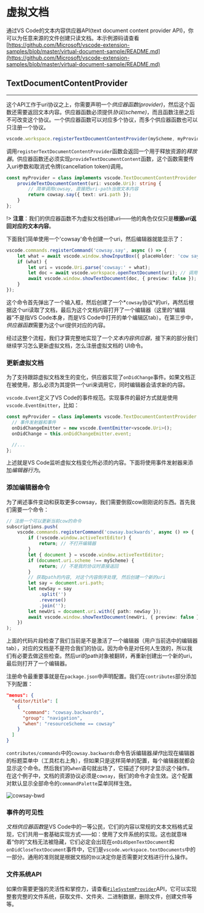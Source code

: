 # 虚拟文档

通过VS Code的文本内容供应器API(text document content provider API)，你可以为任意来源的文件创建只读文档。本示例源码请查看[https://github.com/Microsoft/vscode-extension-samples/blob/master/virtual-document-sample/README.md](https://github.com/Microsoft/vscode-extension-samples/blob/master/virtual-document-sample/README.md)

## TextDocumentContentProvider
---

这个API工作于uri协议之上，你需要声明一个*供应器函数(provider)*，然后这个函数还需要返回文本内容。供应器函数必须提供*协议(scheme)*，而且函数注册之后不可改变这个协议。一个供应器函数可以对应多个协议，而多个供应器函数也可以只注册一个协议。

```typescript
vscode.workspace.registerTextDocumentContentProvider(myScheme, myProvider);
```

调用`registerTextDocumentContentProvider`函数会返回一个用于释放资源的*释放器*。供应器函数还必须实现`provideTextDocumentContent`函数，这个函数需要传入uri参数和取消式令牌(cancellation token)调用。

```typescript
const myProvider = class implements vscode.TextDocumentContentProvider {
	provideTextDocumentContent(uri: vscode.Uri): string {
		// 简单调用cowsay, 直接把uri-path当做文本内容
		return cowsay.say({ text: uri.path });
	}
};
```

!> **注意**：我们的供应器函数不为虚拟文档创建uri——他的角色仅仅只是**根据uri返回对应的文本内容**。

下面我们简单使用一个'cowsay'命令创建一个uri，然后编辑器就能显示了：

```typescript
vscode.commands.registerCommand('cowsay.say', async () => {
	let what = await vscode.window.showInputBox({ placeHolder: 'cow say?' });
	if (what) {
		let uri = vscode.Uri.parse('cowsay:' + what);
		let doc = await vscode.workspace.openTextDocument(uri); // 调用供应器函数
		await vscode.window.showTextDocument(doc, { preview: false });
	}
});
```

这个命令首先弹出了一个输入框，然后创建了一个*`cowsay`协议*的uri，再然后根据这个uri读取了文档，最后为这个文档内容打开了一个编辑器（这里的“编辑器”不是指VS Code本身，而是VS Code中打开的单个编辑区tab）。在第三步中，*供应器函数*需要为这个uri提供对应的内容。

经过这整个流程，我们才算完整地实现了一个*文本内容供应器*，接下来的部分我们继续学习怎么更新虚拟文档，怎么注册虚拟文档的 UI命令。

### 更新虚拟文档

为了支持跟踪虚拟文档发生的变化，供应器实现了`onDidChange`事件。如果文档正在被使用，那么必须为其提供一个uri来调用它，同时编辑器会请求新的内容。

`vscode.Event`定义了VS Code的事件规范。实现事件的最好方式就是使用`vscode.EventEmitter`，比如：

```typescript
const myProvider = class implements vscode.TextDocumentContentProvider {
  // 事件发射器和事件
  onDidChangeEmitter = new vscode.EventEmitter<vscode.Uri>();
  onDidChange = this.onDidChangeEmitter.event;

  //...
};
```

上述就是VS Code监听虚拟文档变化所必须的内容。下面将使用事件发射器来添加*编辑器行为*。

### 添加编辑器命令

为了阐述事件变动和获取更多cowsay，我们需要倒叙cow刚刚说的东西。首先我们需要一个命令：

```typescript
// 注册一个可以更新当前cow的命令
subscriptions.push(
	vscode.commands.registerCommand('cowsay.backwards', async () => {
		if (!vscode.window.activeTextEditor) {
			return; // 不打开编辑器
		}
		let { document } = vscode.window.activeTextEditor;
		if (document.uri.scheme !== myScheme) {
			return; // 不是我的协议时直接返回
		}
		// 获取path的内容, 对这个内容倒序处理, 然后创建一个新的uri
		let say = document.uri.path;
		let newSay = say
			.split('')
			.reverse()
			.join('');
		let newUri = document.uri.with({ path: newSay });
		await vscode.window.showTextDocument(newUri, { preview: false });
	})
);
```

上面的代码片段检查了我们当前是不是激活了一个编辑器（用户当前选中的编辑器tab），对应的文档是不是符合我们的协议。因为命令是对任何人生效的，所以我们有必要去做这些检查。然后uri的path对象被翻转，再重新创建出一个新的uri，最后则打开了一个编辑器。


注册命令最重要事就是在`package.json`中声明配置。我们在`contributes`部分添加下列配置：
```json
"menus": {
  "editor/title": [
    {
      "command": "cowsay.backwards",
      "group": "navigation",
      "when": "resourceScheme == cowsay"
    }
  ]
}
```
`contributes/commands`中的`cowsay.backwards`命令告诉编辑器*操作*出现在编辑器的标题菜单中（工具栏右上角），但如果只是这样简单的配置，每个编辑器就都会显示这个命令。然后我们的`when`语句就出场了，它描述了何时才显示这个操作。在这个例子中，文档的资源协议必须是`cowsay`，我们的命令才会生效。这个配置对默认显示全部命令的`commandPalette`菜单同样生效。

![cowsay-bwd](https://media.githubusercontent.com/media/Microsoft/vscode-docs/master/api/extension-guides/images/virtual-documents/cowsay-bwd.png)

### 事件的可见性

*文档供应器函数*是VS Code中的一等公民，它们的内容以常规的文本文档格式呈现，它们共用一套基础实现方式——如：使用了文件系统的实现。这也就意味着“你的”文档无法被隐藏，它们必定会出现在`onDidOpenTextDocument`和`onDidCloseTextDocument`事件中，它们是`vscode.workspace.textDocuments`中的一部分。通用的准则就是根据文档的`协议`决定你是否需要对文档进行什么操作。

### 文件系统API

如果你需要更强的灵活性和掌控力，请查看[`FileSystemProvider`](https://code.visualstudio.com/api/references/vscode-api#FileSystemProvider)API，它可以实现整套完整的文件系统，获取文件、文件夹、二进制数据，删除文件，创建文件等等。